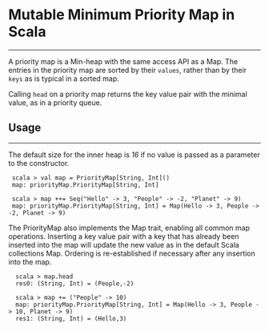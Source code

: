 <h1 id="mutable-minimum-priority-map-in-scala">Mutable Minimum Priority Map in Scala</h1>

<hr>

<p>A priority map is a Min-heap with the same access API as a Map. The entries in the priority map are sorted by their <code>values</code>, rather than by their <code>keys</code> as is typical in a sorted map.</p>

<p>Calling <code>head</code> on a priority map returns the key value pair with the minimal value, as in a priority queue.</p>



<h2 id="usage">Usage</h2>

<hr>

<p>The default size for the inner heap is <em>16</em> if no value is passed as a parameter to the constructor.</p>



<pre class="prettyprint"><code class="language-scala hljs "> scala &gt; <span class="hljs-keyword">val</span> map = PriorityMap[String, Int]()
 map: priorityMap.PriorityMap[String, Int]

 scala &gt; map ++= Seq(<span class="hljs-string">"Hello"</span> -&gt; <span class="hljs-number">3</span>, <span class="hljs-string">"People"</span> -&gt; -<span class="hljs-number">2</span>, <span class="hljs-string">"Planet"</span> -&gt; <span class="hljs-number">9</span>)
 map: priorityMap.PriorityMap[String, Int] = Map(Hello -&gt; <span class="hljs-number">3</span>, People -&gt; -<span class="hljs-number">2</span>, Planet -&gt; <span class="hljs-number">9</span>)</code></pre>

<p>The PriorityMap also implements the Map trait, enabling all common map operations. Inserting a key value pair with a key that has already been inserted into the map will update the new value as in the default Scala collections Map. Ordering is re-established if necessary after any insertion into the map.</p>



<pre class="prettyprint"><code class="language-scala hljs ">  scala &gt; map.head
  res0: (String, Int) = (People,-<span class="hljs-number">2</span>)

  scala &gt; map += (<span class="hljs-string">"People"</span> -&gt; <span class="hljs-number">10</span>)
  map: priorityMap.PriorityMap[String, Int] = Map(Hello -&gt; <span class="hljs-number">3</span>, People -&gt; <span class="hljs-number">10</span>, Planet -&gt; <span class="hljs-number">9</span>)
  res1: (String, Int) = (Hello,<span class="hljs-number">3</span>)</code></pre>